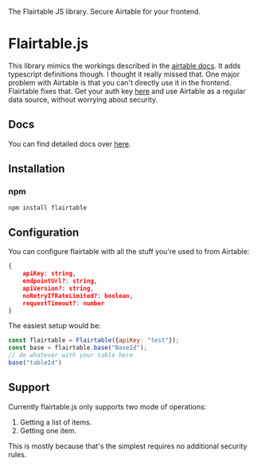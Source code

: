 The Flairtable JS library. Secure Airtable for your frontend.

# Flairtable.js

This library mimics the workings described in the [airtable docs](https://airtable.com/api). It adds typescript 
definitions though. I thought it really missed that. One major problem with Airtable is that you can't directly use it 
in the frontend. Flairtable fixes that. Get your auth key [here]() and use Airtable as a regular data source, 
without worrying about security.

## Docs
You can find detailed docs over [here](https://docs.flairtable.com).

## Installation

### npm
```shell script
npm install flairtable
```

## Configuration

You can configure flairtable with all the stuff you're used to from Airtable:

```json
{
    apiKey: string,
    endpointUrl?: string,
    apiVersion?: string,
    noRetryIfRateLimited?: boolean,
    requestTimeout?: number
}
```

The easiest setup would be:

```js
const flairtable = Flairtable({apiKey: "test"});
const base = flairtable.base("BaseId");
// do whatever with your table here
base("tableId")
```

## Support

Currently flairtable.js only supports two mode of operations:

1. Getting a list of items.
2. Getting one item.

This is mostly because that's the simplest requires no additional security rules. 